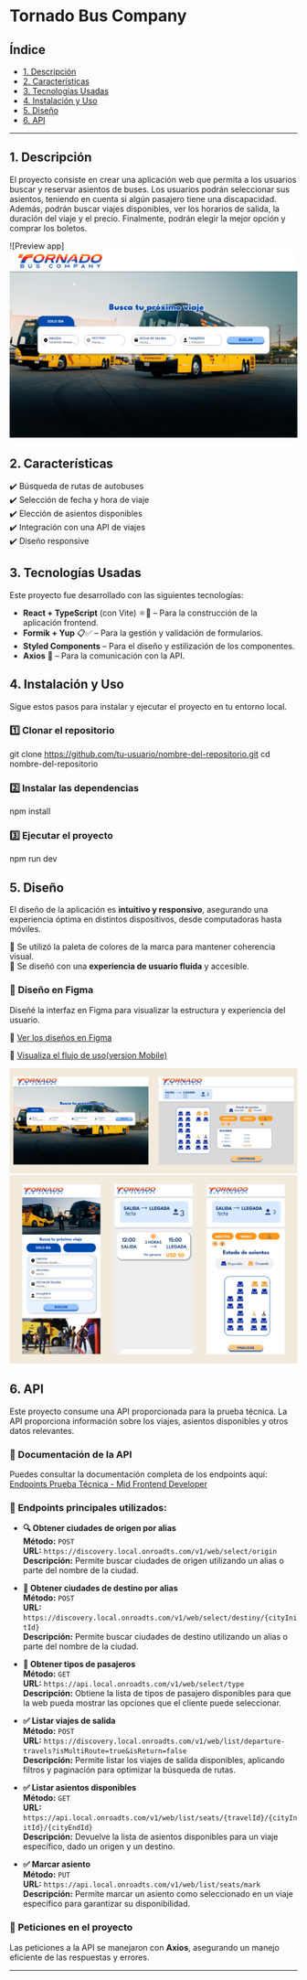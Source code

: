 # Tornado Bus Company

## Índice

- [1. Descripción](#1-descripción)
- [2. Características](#2-características)
- [3. Tecnologías Usadas](#3-tecnologías-Usadas)
- [4. Instalación y Uso](#4-instalación-y-Uso)
- [5. Diseño](#5-diseño)
- [6. API](#6-api)

---

## 1. Descripción

El proyecto consiste en crear una aplicación web que permita a los usuarios buscar y reservar asientos de buses. Los usuarios podrán seleccionar sus asientos, teniendo en cuenta si algún pasajero tiene una discapacidad. Además, podrán buscar viajes disponibles, ver los horarios de salida, la duración del viaje y el precio. Finalmente, podrán elegir la mejor opción y comprar los boletos.

![Preview app]![alt text](./src/assets/design-web.png)

## 2. Características

✔️ Búsqueda de rutas de autobuses  
✔️ Selección de fecha y hora de viaje  
✔️ Elección de asientos disponibles  
✔️ Integración con una API de viajes  
✔️ Diseño responsive  

## 3. Tecnologías Usadas

Este proyecto fue desarrollado con las siguientes tecnologías:  

- **React + TypeScript** (con Vite) ⚛️🚀 – Para la construcción de la aplicación frontend.  
- **Formik + Yup** 📋✅ – Para la gestión y validación de formularios.  
- **Styled Components**  – Para el diseño y estilización de los componentes.  
- **Axios** 🔗 – Para la comunicación con la API.  

## 4. Instalación y Uso

Sigue estos pasos para instalar y ejecutar el proyecto en tu entorno local.

### **1️⃣ Clonar el repositorio**
git clone https://github.com/tu-usuario/nombre-del-repositorio.git
cd nombre-del-repositorio
### **2️⃣ Instalar las dependencias**
npm install
### **3️⃣ Ejecutar el proyecto**
npm run dev

## 5. Diseño
El diseño de la aplicación es **intuitivo y responsivo**, asegurando una experiencia óptima en distintos dispositivos, desde computadoras hasta móviles.  

🔹 Se utilizó la paleta de colores de la marca para mantener coherencia visual.  
🔹 Se diseñó con una **experiencia de usuario fluida** y accesible.  

### 📌 Diseño en Figma  
Diseñé la interfaz en Figma para visualizar la estructura y experiencia del usuario.

🔗 [Ver los diseños en Figma](https://www.figma.com/design/Yga8yHDmoE0NioLgzJ6mmo/Untitled?node-id=87-1163&t=Mfv1hdbhrZXXoPdp-1) 

🔗 [Visualiza el flujo de uso(version Mobile)](https://www.figma.com/proto/Yga8yHDmoE0NioLgzJ6mmo/Untitled?node-id=87-1072&p=f&t=Mfv1hdbhrZXXoPdp-0&scaling=min-zoom&content-scaling=fixed&page-id=87%3A761) 
 
![Diseño de la página principal](./src/assets/designs-web.png)  
![Diseño de la página principal(Mobile)](./src/assets/design-mobile.png) 

## 6. API

Este proyecto consume una API proporcionada para la prueba técnica. La API proporciona información sobre los viajes, asientos disponibles y otros datos relevantes.  

### 📌 Documentación de la API  

Puedes consultar la documentación completa de los endpoints aquí:  
[Endpoints Prueba Técnica - Mid Frontend Developer](https://continuous-bearskin-cd9.notion.site/Endpoints-Prueba-Tecnica-Mid-Frontend-Developer-1b92f4395b1180ffbf07cc1f9ab37ffb)  

### 🔹 Endpoints principales utilizados:

- **🔍 Obtener  ciudades de origen por alias**  
  **Método:** `POST`  
  **URL:** `https://discovery.local.onroadts.com/v1/web/select/origin`  
  **Descripción:** Permite buscar ciudades de origen utilizando un alias o parte del nombre de la ciudad.  

- **🚌 Obtener ciudades de destino por alias**  
  **Método:** `POST`  
  **URL:** `https://discovery.local.onroadts.com/v1/web/select/destiny/{cityInitId}`  
  **Descripción:** Permite buscar ciudades de destino utilizando un alias o parte del nombre de la ciudad.  

- **📍 Obtener tipos de pasajeros**  
  **Método:** `GET`  
  **URL:** `https://api.local.onroadts.com/v1/web/select/type`  
  **Descripción:** Obtiene la lista de tipos de pasajero disponibles para que la web pueda mostrar las opciones que el cliente puede seleccionar.  

- **✅ Listar viajes de salida**  
  **Método:** `POST`  
  **URL:** `https://discovery.local.onroadts.com/v1/web/list/departure-travels?isMultiRoute=true&isReturn=false`  
  **Descripción:** Permite listar los viajes de salida disponibles, aplicando filtros y paginación para optimizar la búsqueda de rutas.  

- **✅ Listar asientos disponibles**  
  **Método:** `GET`  
  **URL:** `https://api.local.onroadts.com/v1/web/list/seats/{travelId}/{cityInitId}/{cityEndId}`  
  **Descripción:** Devuelve la lista de asientos disponibles para un viaje específico, dado un origen y un destino.  

- **✅ Marcar asiento**  
  **Método:** `PUT`  
  **URL:** `https://api.local.onroadts.com/v1/web/list/seats/mark`  
  **Descripción:** Permite marcar un asiento como seleccionado en un viaje específico para garantizar su disponibilidad.  

### 🔗 Peticiones en el proyecto
Las peticiones a la API se manejaron con **Axios**, asegurando un manejo eficiente de las respuestas y errores.

---
